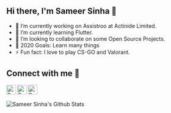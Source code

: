 ## Hi there, I'm Sameer Sinha 👋


- 🔭  I’m currently working on Assistroo at Actinide Limited.
- 🌱 I’m currently learning Flutter.
- 👯 I’m looking to collaborate on some Open Source Projects.
- 🥅 2020 Goals: Learn many things
- ⚡ Fun fact: I love to play CS-GO and Valorant. 

## Connect with me :ghost:


<a href="https://www.linkedin.com/in/sameer-sinha-4b3a40174/">
  <img align="left" alt="Sameer Sinha LinkedIn" width="25px" src="https://firebasestorage.googleapis.com/v0/b/github--images.appspot.com/o/Github%20images%2Flinkedin.svg?alt=media&token=0e662ab8-db11-475a-9c43-18d89bcdfde0" />
</a>
<a href="https://www.instagram.com/mai_hoon_sameer/">
  <img align="center" alt="Sameer Sinha Instagram" width="25px" src="https://firebasestorage.googleapis.com/v0/b/github--images.appspot.com/o/Github%20images%2Finstagram-sketched.svg?alt=media&token=ecd87a7d-17b0-464e-8c4f-ec446b86fd51" />
</a>
<a href="https://www.facebook.com/sameersinha2000">
  <img align="left" alt="Sameer Sinha Facebook" width="25px" src="https://firebasestorage.googleapis.com/v0/b/github--images.appspot.com/o/Github%20images%2Ffacebook.svg?alt=media&token=bf3ea589-7c5c-4a0d-b839-8198ef39c502" />
</a>
<br></br>

<img align="left" alt="Sameer Sinha's Github Stats" src="https://github-readme-stats.vercel.app/api?username=sameer882000&theme=synthwave&show_icons=true&hide_border=true" />


